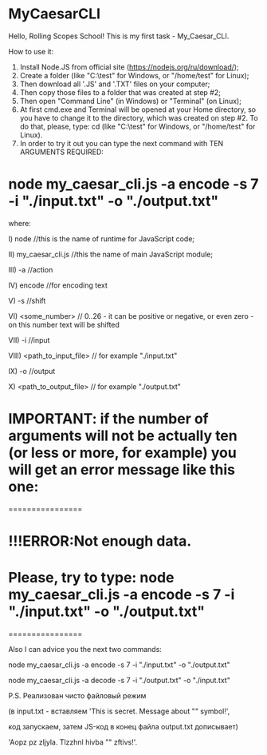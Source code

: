 # MyCaesarCLI

Hello, Rolling Scopes School! This is my first task - My_Caesar_CLI.

How to use it:

1) Install Node.JS from official site (https://nodejs.org/ru/download/);
2) Create a folder (like "C:\test" for Windows, or "/home/test" for Linux);
3) Then download all '.JS' and '.TXT' files on your computer;
4) Then copy those files to a folder that was created at step #2;
5) Then open "Command Line" (in Windows) or "Terminal" (on Linux);
6) At first cmd.exe and Terminal will be opened at your Home directory, so you have to change it to the directory, which was created on step #2. To do that, please, type: cd (like "C:\test" for Windows, or "/home/test" for Linux).
7) In order to try it out you can type the next command with TEN ARGUMENTS REQUIRED:

# node my_caesar_cli.js -a encode -s 7 -i "./input.txt" -o "./output.txt"

where:

I) node //this is the name of runtime for JavaScript code;

II) my_caesar_cli.js //this the name of main JavaScript module;

III) -a //action

IV) encode //for encoding text

V) -s //shift

VI) <some_number> // 0..26 - it can be positive or negative, or even zero - on this number text will be shifted

VII) -i //input

VIII) <path_to_input_file> // for example "./input.txt"

IX) -o //output

X) <path_to_output_file> // for example "./output.txt"

# IMPORTANT: if the number of arguments will not be actually ten (or less or more, for example) you will get an error message like this one:
================

# !!!ERROR:Not enough data.

# Please, try to type: node my_caesar_cli.js -a encode -s 7 -i "./input.txt" -o "./output.txt"

================

Also I can advice you the next two commands:

node my_caesar_cli.js -a encode -s 7 -i "./input.txt" -o "./output.txt"

node my_caesar_cli.js -a decode -s 7 -i "./output.txt" -o "./input.txt"

P.S. Реализован чисто файловый режим

(в input.txt - вставляем 'This is secret. Message about "" symbol!',

код запускаем, затем JS-код в конец файла output.txt дописывает)

'Aopz pz zljyla. Tlzzhnl hivba "" zftivs!'.

